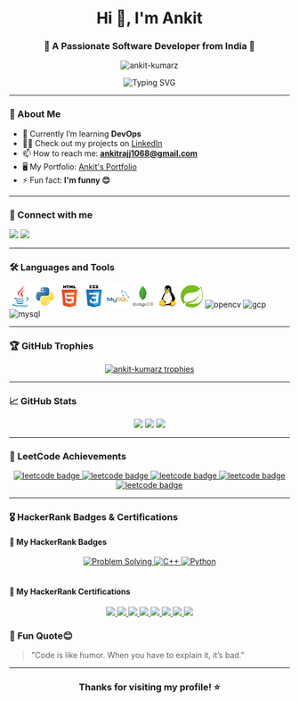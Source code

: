<h1 align="center">Hi 👋, I'm Ankit</h1>
<h3 align="center">🚀 A Passionate Software Developer from India 🚀</h3>

<p align="center">
  <img src="https://komarev.com/ghpvc/?username=ankit-kumarz&label=Profile%20views&color=0e75b6&style=flat" alt="ankit-kumarz" />
</p>

<div align="center">
  <img src="https://readme-typing-svg.demolab.com?font=Fira+Code&weight=500&size=35&pause=1000&center=true&vCenter=true&width=600&height=50&lines=Full-Stack+Developer;DevOps+Enthusiast;Open-Source+Contributor;Always+Learning+New+Things" alt="Typing SVG" />
</div>

---

### 🌟 About Me
- 🌱 Currently I’m learning **DevOps**
- 👨‍💻 Check out my projects on [LinkedIn](https://www.linkedin.com/in/ankit-kumar-33603b250?utm_source=share&utm_campaign=share_via&utm_content=profile&utm_medium=android_app)
- 📫 How to reach me: **ankitrajj1068@gmail.com**
- 🖥️ My Portfolio: [Ankit's Portfolio](https://ankit-kumarz.github.io/Ankit-s-Portfolio/)
- ⚡ Fun fact: **I'm funny 😊**

---

### 🤝 Connect with me
<p align="left">
  <a href="https://twitter.com/@ankit_verse" target="blank"><img src="https://img.shields.io/badge/Twitter-1DA1F2?style=for-the-badge&logo=twitter&logoColor=white"/></a>
  <a href="https://instagram.com/ankit.iox" target="blank"><img src="https://img.shields.io/badge/Instagram-E4405F?style=for-the-badge&logo=instagram&logoColor=white"/></a>
</p>

---

### 🛠️ Languages and Tools
<p align="left">
  <img src="https://raw.githubusercontent.com/devicons/devicon/master/icons/java/java-original.svg" alt="java" width="40" height="40"/>
  <img src="https://raw.githubusercontent.com/devicons/devicon/master/icons/python/python-original.svg" alt="python" width="40" height="40"/> 
  <img src="https://raw.githubusercontent.com/devicons/devicon/master/icons/html5/html5-original-wordmark.svg" alt="html5" width="40" height="40"/>
  <img src="https://raw.githubusercontent.com/devicons/devicon/master/icons/css3/css3-original-wordmark.svg" alt="css3" width="40" height="40"/>
  <img src="https://raw.githubusercontent.com/devicons/devicon/master/icons/mysql/mysql-original-wordmark.svg" alt="mysql" width="40" height="40"/>
  <img src="https://raw.githubusercontent.com/devicons/devicon/master/icons/mongodb/mongodb-original-wordmark.svg" alt="mongodb" width="40" height="40"/>
  <img src="https://raw.githubusercontent.com/devicons/devicon/master/icons/linux/linux-original.svg" alt="linux" width="40" height="40"/>
  <img src="https://raw.githubusercontent.com/devicons/devicon/master/icons/spring/spring-original.svg" alt="spring" width="40" height="40"/>
  <img src="https://www.vectorlogo.zone/logos/opencv/opencv-icon.svg" alt="opencv" width="40" height="40"/>
  <img src="https://www.vectorlogo.zone/logos/google_cloud/google_cloud-icon.svg" alt="gcp" width="40" height="40"/> 
  <img src="https://icons8.com/icon/9nLaR5KFGjN0/mysql-logo" alt="mysql" width="40" height="40"/>
</p>

---

### 🏆 GitHub Trophies
<p align="center">
  <a href="https://github.com/ryo-ma/github-profile-trophy">
    <img src="https://github-profile-trophy.vercel.app/?username=ankit-kumarz&theme=algolia&row=2&column=4&margin-w=15&margin-h=15" alt="ankit-kumarz trophies"/>
  </a>
</p>

---

### 📈 GitHub Stats
<div align="center">
  <img width="47%" src="https://github-readme-stats.vercel.app/api?username=ankit-kumarz&show_icons=true&theme=react&rank_icon=github&border_radius=10" />
  <img width="47%" src="https://streak-stats.demolab.com/?user=ankit-kumarz&count_private=true&theme=react&border_radius=10"/>
  <img width="47%" src="https://github-readme-stats.vercel.app/api/top-langs/?username=ankit-kumarz&hide=html&layout=compact&theme=react&border_radius=10"/>
</div>

---

### 🧠 LeetCode Achievements
<div align="center">
  <a href="https://leetcode.com/AnkitXLeet11/">
    <img src="https://assets.leetcode.com/static_assets/others/2550.gif" alt="leetcode badge" height="200" width="200"/>
   </a>
  <a href="https://leetcode.com/AnkitXLeet11/">
    <img src="https://assets.leetcode.com/static_assets/others/25100.gif" alt="leetcode badge" height="200" width="200"/>
  </a>
  <a href="https://leetcode.com/AnkitXLeet11/">
    <img src="https://leetcode.com/static/images/badges/2024/gif/2024-02.gif" alt="leetcode badge" height="200" width="200"/>
  </a>
  <a href="https://leetcode.com/AnkitXLeet11/">
    <img src="https://leetcode.com/static/images/badges/2024/gif/2024-03.gif" alt="leetcode badge" height="200" width="200"/>
  </a>
   <a href="https://leetcode.com/AnkitXLeet11/">
     <img src="https://assets.leetcode.com/static_assets/others/Top_SQL_50.gif" alt="leetcode badge" height="200" width="200"/>
   </a>

</div>

---

### 🎖️ HackerRank Badges & Certifications

#### 🏅 My HackerRank Badges
<div align="center">
  <a href="https://www.hackerrank.com/profile/22BCON1068" target="_blank">
    <img src="https://hrcdn.net/fcore/assets/badges/problem-solving-ecaf59a612.svg" alt="Problem Solving" height="130" />
    <img src="https://hrcdn.net/fcore/assets/badges/cpp-739b350881.svg" alt="C++" height="130" />
    <img src="https://hrcdn.net/fcore/assets/badges/python-f70befd824.svg" alt="Python" height="130" />
  </a>
</div>

<br/>

#### 📜 My HackerRank Certifications
<div align="center">
  <a href="https://www.hackerrank.com/profile/22BCON1068" target="_blank">
    <img src="https://img.shields.io/badge/Software%20Engineer-Verified-blue?style=for-the-badge&logo=hackerrank&logoColor=white" />
    <img src="https://img.shields.io/badge/Software%20Engineer%20Intern-Verified-blue?style=for-the-badge&logo=hackerrank&logoColor=white" />
    <img src="https://img.shields.io/badge/Python%20(Basic)-Verified-brightgreen?style=for-the-badge&logo=python&logoColor=white" />
    <img src="https://img.shields.io/badge/SQL%20(Basic)-Verified-brightgreen?style=for-the-badge&logo=mysql&logoColor=white" />
    <img src="https://img.shields.io/badge/SQL%20(Intermediate)-Verified-brightgreen?style=for-the-badge&logo=mysql&logoColor=white" />
    <img src="https://img.shields.io/badge/Problem%20Solving%20(Basic)-Verified-brightgreen?style=for-the-badge&logo=hackerrank&logoColor=white" />
    <img src="https://img.shields.io/badge/Problem%20Solving%20(Intermediate)-Verified-brightgreen?style=for-the-badge&logo=hackerrank&logoColor=white" />
    <img src="https://img.shields.io/badge/CSS%20(Basic)-Verified-brightgreen?style=for-the-badge&logo=css3&logoColor=white" />
  </a>
</div>


### 🎯 Fun Quote😊
> "Code is like humor. When you have to explain it, it’s bad."

---

<div align="center">
  <h3>Thanks for visiting my profile! ⭐</h3> 
</div>
